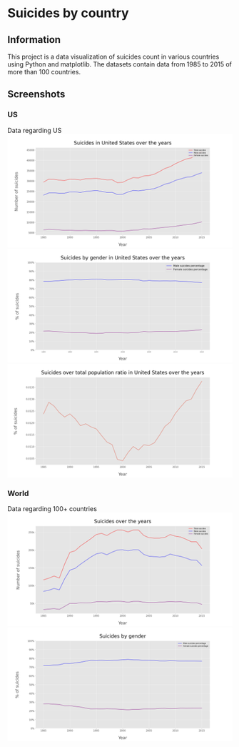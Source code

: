 # Suicides by country

## Information
This project is a data visualization of suicides count in various countries using Python and matplotlib.
The datasets contain data from 1985 to 2015 of more than 100 countries.

## Screenshots
### US
Data regarding US
![](images/us1.png)
![](images/us2.png)
![](images/us3.png)

### World
Data regarding 100+ countries
![](images/world1.png)
![](images/world2.png)
